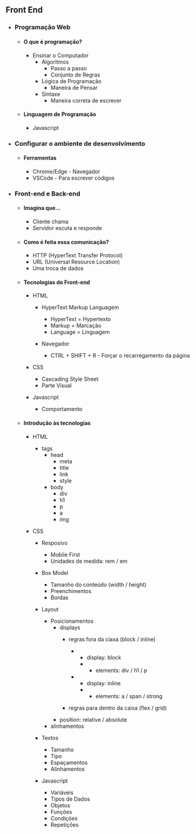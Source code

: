 ## Front End 

+ ### Programação Web
  + #### O que é programação?<br>
    + Ensinar o Computador
      + Algoritmos
        + Passo a passo
        + Conjunto de Regras
      + Lógica de Programação
        + Maneira de Pensar
      + Sintaxe
        + Maneira correta de escrever        
  + #### Linguagem de Programação 
    + Javascript 
    
+ ### Configurar o ambiente de desenvolvimento
  + #### Ferramentas 
    + Chrome/Edge - Navegador
    + VSCode - Para escrever códigos
    
+ ### Front-end e Back-end
  + #### Imagina que...
    + Cliente chama
    + Servidor escuta e responde
    
  + #### Como é feita essa comunicação?
    + HTTP (HyperText Transfer Protocol)
    + URL (Universal Resource Location)
    + Uma troca de dados
  
  + #### Tecnologias do Front-end
    + HTML 
      + HyperText Markup Languagem
        + HyperText = Hypertexto 
        + Markup = Marcação
        + Language = Linguagem

             
      + Navegador
        + CTRL + SHIFT + R - Forçar o recarregamento da página

    + CSS
      + Cascading Style Sheet
      + Parte Visual

    + Javascript
      + Comportamento

  + #### Introdução às tecnologias

    + HTML
      + tags
        + head
          + meta
          + title
          + link
          + style
        + body
          + div 
          + h1
          + p
          + a
          + img

    + CSS 
      + Resposivo
        + Mobile First
        + Unidades de medida: rem / em
    
      + Box Model 
        + Tamanho do conteúdo (width / height)
        + Preenchimentos 
        + Bordas
      
      + Layout 
        + Posicionamentos
          + displays
            + regras fora da ciaxa (block / inline)
              + - display: block 
                + - elements: div / h1 / p
              + - display: inline
                + - elements: a / span / strong

            + regras para dentro da caixa (flex / grid)
          + position: relative / absolute
        + alinhamentos

      + Textos 
        + Tamanho 
        + Tipo
        + Espaçamentos
        + Alinhamentos
      
      + Javascript
        + Variáveis
        + Tipos de Dados
        + Objetos
        + Funções 
        + Condições
        + Repetições

  
